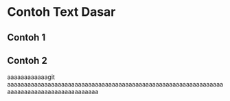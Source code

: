 # Contoh Text Dasar

## Contoh 1

## Contoh 2

aaaaaaaaaaaagit aaaaaaaaaaaaaaaaaaaaaaaaaaaaaaaaaaaaaaaaaaaaaaaaaaaaaaaaaaaaaaaaaaaaaaaaaaaaaaaaaaaaaaaaaaa
